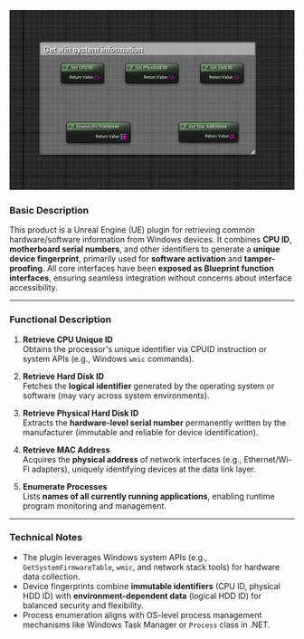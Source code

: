 ![image-20250302001130865](.HelpDoc.assets/image-20250302001130865.png)



### Basic Description  

This product is a Unreal Engine (UE) plugin for retrieving common hardware/software information from Windows devices. It combines **CPU ID**, **motherboard serial numbers**, and other identifiers to generate a **unique device fingerprint**, primarily used for **software activation** and **tamper-proofing**. All core interfaces have been **exposed as Blueprint function interfaces**, ensuring seamless integration without concerns about interface accessibility.

---

### Functional Description  
1. **Retrieve CPU Unique ID**  
   Obtains the processor's unique identifier via CPUID instruction or system APIs (e.g., Windows `wmic` commands).

2. **Retrieve Hard Disk ID**  
   Fetches the **logical identifier** generated by the operating system or software (may vary across system environments).

3. **Retrieve Physical Hard Disk ID**  
   Extracts the **hardware-level serial number** permanently written by the manufacturer (immutable and reliable for device identification).

4. **Retrieve MAC Address**  
   Acquires the **physical address** of network interfaces (e.g., Ethernet/Wi-Fi adapters), uniquely identifying devices at the data link layer.

5. **Enumerate Processes**  
   Lists **names of all currently running applications**, enabling runtime program monitoring and management.

---

### Technical Notes  
- The plugin leverages Windows system APIs (e.g., `GetSystemFirmwareTable`, `wmic`, and network stack tools) for hardware data collection.  
- Device fingerprints combine **immutable identifiers** (CPU ID, physical HDD ID) with **environment-dependent data** (logical HDD ID) for balanced security and flexibility.  
- Process enumeration aligns with OS-level process management mechanisms like Windows Task Manager or `Process` class in .NET.  
